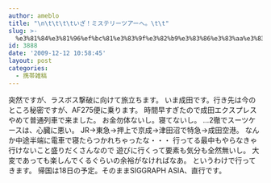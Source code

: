 ```yaml
---
author: ameblo
title: "\n\t\t\t\tいざ！ミステリーツアーへ。\t\t"
slug: >-
  %e3%81%84%e3%81%96%ef%bc%81%e3%83%9f%e3%82%b9%e3%83%86%e3%83%aa%e3%83%bc%e3%83%84%e3%82%a2%e3%83%bc%e3%81%b8%e3%80%82
id: 3888
date: '2009-12-12 10:58:45'
layout: post
categories:
  - 携帯雑稿
---
```


突然ですが、ラスボス撃破に向けて旅立ちます。 いま成田です。行き先は今のところ秘密ですが、AF275便に乗ります。 時間早すぎたので成田エクスプレスやめて普通列車で来ました。 お金勿体ないし。寝てないし。 …2徹でスーツケースは、心臓に悪い。 JR→東急→押上で京成→津田沼で特急→成田空港。 なんか中途半端に電車で寝たらつかれちゃったな・・・ 行ってる最中もやらなきゃ行けないこと盛りだくさんなので 遊びに行くって要素も気分も全然無いし。 大変であっても楽しんでくるぐらいの余裕がなければなあ。 というわけで行ってきます。 帰国は18日の予定。そのままSIGGRAPH ASIA、直行です。